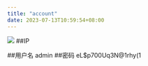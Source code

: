 ```yaml
---
title: "account"
date: 2023-07-13T10:59:54+08:00
---
```


![](/images/647808a926617.jpg)
##IP
[](http://154.83.15.174/)

##用户名
admin
##密码
eL$p700Uq3N@1rhy(1
